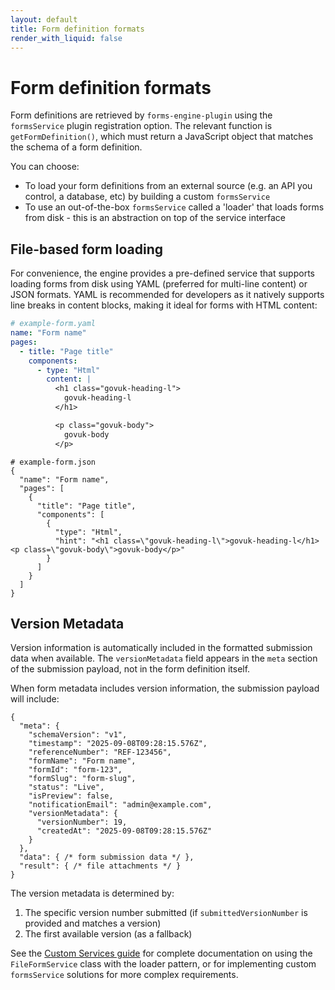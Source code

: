 ```yaml
---
layout: default
title: Form definition formats
render_with_liquid: false
---
```


# Form definition formats

Form definitions are retrieved by `forms-engine-plugin` using the `formsService` plugin registration option. The relevant function is `getFormDefinition()`, which must return a JavaScript object that matches the schema of a form definition.

You can choose:

- To load your form definitions from an external source (e.g. an API you control, a database, etc) by building a custom `formsService`
- To use an out-of-the-box `formsService` called a 'loader' that loads forms from disk - this is an abstraction on top of the service interface

## File-based form loading

For convenience, the engine provides a pre-defined service that supports loading forms from disk using YAML (preferred for multi-line content) or JSON formats. YAML is recommended for developers as it natively supports line breaks in content blocks, making it ideal for forms with HTML content:

```yaml
# example-form.yaml
name: "Form name"
pages:
  - title: "Page title"
    components:
      - type: "Html"
        content: |
          <h1 class="govuk-heading-l">
            govuk-heading-l
          </h1>

          <p class="govuk-body">
            govuk-body
          </p>
```

```jsonc
# example-form.json
{
  "name": "Form name",
  "pages": [
    {
      "title": "Page title",
      "components": [
        {
          "type": "Html",
          "hint": "<h1 class=\"govuk-heading-l\">govuk-heading-l</h1><p class=\"govuk-body\">govuk-body</p>"
        }
      ]
    }
  ]
}
```

## Version Metadata

Version information is automatically included in the formatted submission data when available. The `versionMetadata` field appears in the `meta` section of the submission payload, not in the form definition itself.

When form metadata includes version information, the submission payload will include:

```jsonc
{
  "meta": {
    "schemaVersion": "v1",
    "timestamp": "2025-09-08T09:28:15.576Z",
    "referenceNumber": "REF-123456",
    "formName": "Form name",
    "formId": "form-123",
    "formSlug": "form-slug",
    "status": "Live",
    "isPreview": false,
    "notificationEmail": "admin@example.com",
    "versionMetadata": {
      "versionNumber": 19,
      "createdAt": "2025-09-08T09:28:15.576Z"
    }
  },
  "data": { /* form submission data */ },
  "result": { /* file attachments */ }
}
```

The version metadata is determined by:

1. The specific version number submitted (if `submittedVersionNumber` is provided and matches a version)
2. The first available version (as a fallback)

See the [Custom Services guide](features/code-based/CUSTOM_SERVICES.md) for complete documentation on using the `FileFormService` class with the loader pattern, or for implementing custom `formsService` solutions for more complex requirements.
